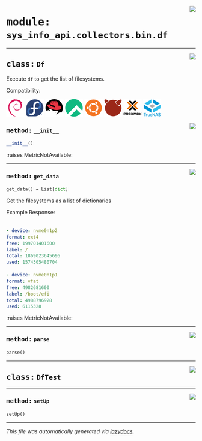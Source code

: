 <!-- markdownlint-disable -->

<a href="../src/sys_info_api/collectors/bin/df.py#L0"><img align="right" style="float:right;" src="https://img.shields.io/badge/-source-cccccc?style=flat-square"></a>

# <kbd>module:</kbd> `sys_info_api.collectors.bin.df`






---

<a href="../src/sys_info_api/collectors/bin/df.py#L20"><img align="right" style="float:right;" src="https://img.shields.io/badge/-source-cccccc?style=flat-square"></a>

## <kbd>class:</kbd> `Df`
Execute `df` to get the list of filesystems. 

Compatibility: 

![Debian](images/icons/debian.svg) ![Fedora](images/icons/fedora.svg) ![Redhat](images/icons/redhat.svg) ![Rocky](images/icons/rocky.svg) ![Ubuntu](images/icons/ubuntu.svg) ![FreeBSD](images/icons/freebsd.svg) ![Ubuntu](images/icons/proxmox.svg) ![Ubuntu](images/icons/truenas.svg) 

<a href="../src/sys_info_api/collectors/bin/df.py#L29"><img align="right" style="float:right;" src="https://img.shields.io/badge/-source-cccccc?style=flat-square"></a>

### <kbd>method:</kbd> `__init__`

```python
__init__()
```

:raises MetricNotAvailable: 




---

<a href="../src/sys_info_api/collectors/bin/df.py#L71"><img align="right" style="float:right;" src="https://img.shields.io/badge/-source-cccccc?style=flat-square"></a>

### <kbd>method:</kbd> `get_data`

```python
get_data() → List[dict]
```

Get the filesystems as a list of dictionaries 

Example Response: 

```yaml

- device: nvme0n1p2
format: ext4
free: 199701401600
label: /
total: 1869023645696
used: 1574305480704

- device: nvme0n1p1
format: vfat
free: 4982681600
label: /boot/efi
total: 4988796928
used: 6115328
``` 

:raises MetricNotAvailable: 

---

<a href="../src/sys_info_api/collectors/bin/df.py#L38"><img align="right" style="float:right;" src="https://img.shields.io/badge/-source-cccccc?style=flat-square"></a>

### <kbd>method:</kbd> `parse`

```python
parse()
```






---

<a href="../src/sys_info_api/collectors/bin/df.py#L98"><img align="right" style="float:right;" src="https://img.shields.io/badge/-source-cccccc?style=flat-square"></a>

## <kbd>class:</kbd> `DfTest`







---

<a href="../src/sys_info_api/collectors/bin/df.py#L99"><img align="right" style="float:right;" src="https://img.shields.io/badge/-source-cccccc?style=flat-square"></a>

### <kbd>method:</kbd> `setUp`

```python
setUp()
```








---

_This file was automatically generated via [lazydocs](https://github.com/ml-tooling/lazydocs)._
